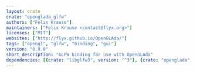 ```yaml
---
layout: crate
crate: "openglada_glfw"
authors: ["Felix Krause"]
maintainers: ["Felix Krause <contact@flyx.org>"]
licenses: ["MIT"]
websites: ["http://flyx.github.io/OpenGLAda/"]
tags: ["opengl", "glfw", "binding", "gui"]
version: "0.9.0"
short_description: "GLFW binding for use with OpenGLAda"
dependencies: [{crate: "libglfw3", version: "^3"}, {crate: "openglada", version: "~0.9.0"}]
---
```



